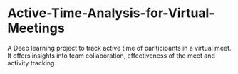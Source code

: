# Active-Time-Analysis-for-Virtual-Meetings
A Deep learning project to track active time of pariticipants in a virtual meet.
It offers insights into team collaboration, effectiveness of the meet and activity tracking
